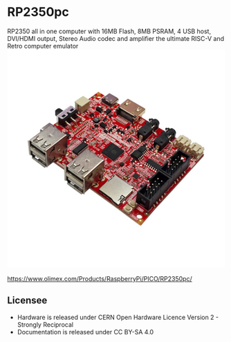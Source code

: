 # RP2350pc
RP2350 all in one computer with 16MB Flash, 8MB PSRAM,  4 USB host, DVI/HDMI output, Stereo Audio codec and amplifier the ultimate RISC-V and Retro computer emulator
![RP2350pc-1](DOCUMETS/RP2350pc-1.jpg)

https://www.olimex.com/Products/RaspberryPi/PICO/RP2350pc/

## Licensee
* Hardware is released under CERN Open Hardware Licence Version 2 - Strongly Reciprocal
* Documentation is released under CC BY-SA 4.0